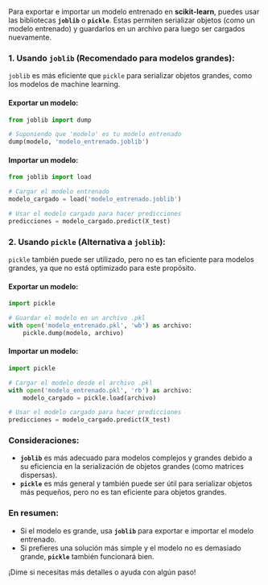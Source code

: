 Para exportar e importar un modelo entrenado en **scikit-learn**, puedes usar las bibliotecas **`joblib`** o **`pickle`**. Estas permiten serializar objetos (como un modelo entrenado) y guardarlos en un archivo para luego ser cargados nuevamente.

### 1. **Usando `joblib`** (Recomendado para modelos grandes):
`joblib` es más eficiente que `pickle` para serializar objetos grandes, como los modelos de machine learning.

#### **Exportar un modelo:**
```python
from joblib import dump

# Suponiendo que 'modelo' es tu modelo entrenado
dump(modelo, 'modelo_entrenado.joblib')
```

#### **Importar un modelo:**
```python
from joblib import load

# Cargar el modelo entrenado
modelo_cargado = load('modelo_entrenado.joblib')

# Usar el modelo cargado para hacer predicciones
predicciones = modelo_cargado.predict(X_test)
```

### 2. **Usando `pickle`** (Alternativa a `joblib`):
`pickle` también puede ser utilizado, pero no es tan eficiente para modelos grandes, ya que no está optimizado para este propósito.

#### **Exportar un modelo:**
```python
import pickle

# Guardar el modelo en un archivo .pkl
with open('modelo_entrenado.pkl', 'wb') as archivo:
    pickle.dump(modelo, archivo)
```

#### **Importar un modelo:**
```python
import pickle

# Cargar el modelo desde el archivo .pkl
with open('modelo_entrenado.pkl', 'rb') as archivo:
    modelo_cargado = pickle.load(archivo)

# Usar el modelo cargado para hacer predicciones
predicciones = modelo_cargado.predict(X_test)
```

### **Consideraciones:**
- **`joblib`** es más adecuado para modelos complejos y grandes debido a su eficiencia en la serialización de objetos grandes (como matrices dispersas).
- **`pickle`** es más general y también puede ser útil para serializar objetos más pequeños, pero no es tan eficiente para objetos grandes.

### **En resumen:**
- Si el modelo es grande, usa **`joblib`** para exportar e importar el modelo entrenado.
- Si prefieres una solución más simple y el modelo no es demasiado grande, **`pickle`** también funcionará bien.

¡Dime si necesitas más detalles o ayuda con algún paso!